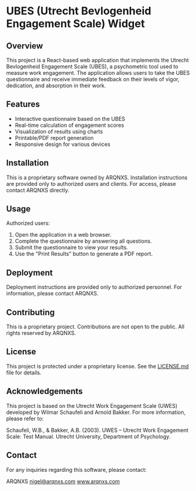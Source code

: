# UBES (Utrecht Bevlogenheid Engagement Scale) Widget

## Overview

This project is a React-based web application that implements the Utrecht Bevlogenheid Engagement Scale (UBES), a psychometric tool used to measure work engagement. The application allows users to take the UBES questionnaire and receive immediate feedback on their levels of vigor, dedication, and absorption in their work.

## Features

- Interactive questionnaire based on the UBES
- Real-time calculation of engagement scores
- Visualization of results using charts
- Printable/PDF report generation
- Responsive design for various devices

## Installation

This is a proprietary software owned by ARQNXS. Installation instructions are provided only to authorized users and clients. For access, please contact ARQNXS directly.

## Usage

Authorized users:

1. Open the application in a web browser.
2. Complete the questionnaire by answering all questions.
3. Submit the questionnaire to view your results.
4. Use the "Print Results" button to generate a PDF report.

## Deployment

Deployment instructions are provided only to authorized personnel. For information, please contact ARQNXS.

## Contributing

This is a proprietary project. Contributions are not open to the public. All rights reserved by ARQNXS.

## License

This project is protected under a proprietary license. See the [LICENSE.md](LICENSE.md) file for details.

## Acknowledgements

This project is based on the Utrecht Work Engagement Scale (UWES) developed by Wilmar Schaufeli and Arnold Bakker. For more information, please refer to:

Schaufeli, W.B., & Bakker, A.B. (2003). UWES – Utrecht Work Engagement Scale: Test Manual. Utrecht University, Department of Psychology.

## Contact

For any inquiries regarding this software, please contact:

ARQNXS
nigel@arqnxs.com
www.arqnxs.com
